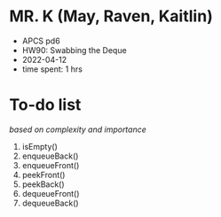 # MR. K (May, Raven, Kaitlin)
* APCS pd6
* HW90: Swabbing the Deque
* 2022-04-12
* time spent: 1 hrs

# To-do list
*based on complexity and importance*
1) isEmpty()
2) enqueueBack()
3) enqueueFront()
4) peekFront()
5) peekBack()
6) dequeueFront()
7) dequeueBack()

